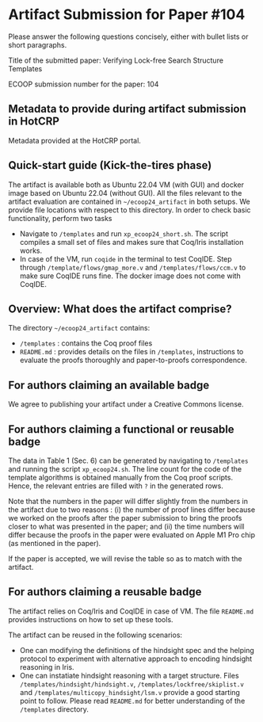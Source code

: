 # Artifact Submission for Paper #104

Please answer the following questions concisely, either with bullet lists or short paragraphs.

Title of the submitted paper: Verifying Lock-free Search Structure Templates

ECOOP submission number for the paper: 104

## Metadata to provide during artifact submission in HotCRP

Metadata provided at the HotCRP portal. 

## Quick-start guide (Kick-the-tires phase)

The artifact is available both as Ubuntu 22.04 VM (with GUI) and docker image based on Ubuntu 22.04 (without GUI). All the files relevant to the artifact evaluation are contained in `~/ecoop24_artifact` in both setups.  We provide file locations with respect to this directory. In order to check basic functionality, perform two tasks 
* Navigate to `/templates` and run `xp_ecoop24_short.sh`. The script compiles a small set of files and makes sure that Coq/Iris installation works.
* In case of the VM, run `coqide` in the terminal to test CoqIDE. Step through `/template/flows/gmap_more.v` and `/templates/flows/ccm.v` to make sure CoqIDE runs fine. The docker image does not come with CoqIDE.

## Overview: What does the artifact comprise?

The directory `~/ecoop24_artifact` contains: 

* `/templates` : contains the Coq proof files
* `README.md` : provides details on the files in `/templates`, instructions to evaluate the proofs thoroughly and paper-to-proofs correspondence. 

## For authors claiming an available badge

We agree to publishing your artifact under a Creative Commons license.

## For authors claiming a functional or reusable badge

The data in Table 1 (Sec. 6) can be generated by navigating to `/templates` and running the script `xp_ecoop24.sh`. The line count for the code of the template algorithms is obtained manually from the Coq proof scripts. Hence, the relevant entries are filled with `?` in the generated rows.

Note that the numbers in the paper will differ slightly from the numbers in the artifact due to two reasons : (i) the number of proof lines differ because we worked on the proofs after the paper submission to bring the proofs closer to what was presented in the paper; and (ii) the time numbers will differ because the proofs in the paper were evaluated on Apple M1 Pro chip (as mentioned in the paper).

If the paper is accepted, we will revise the table so as to match with the artifact.

## For authors claiming a reusable badge

The artifact relies on Coq/Iris and CoqIDE in case of VM. The file `README.md` provides instructions on how to set up these tools.

The artifact can be reused in the following scenarios:
* One can modifying the definitions of the hindsight spec and the helping protocol to experiment with alternative approach to encoding hindsight reasoning in Iris.
* One can instatiate hindsight reasoning with a target structure. Files `/templates/hindsight/hindsight.v`, `/templates/lockfree/skiplist.v` and `/templates/multicopy_hindsight/lsm.v` provide a good starting point to follow. Please read `README.md` for better understanding of the `/templates` directory.

